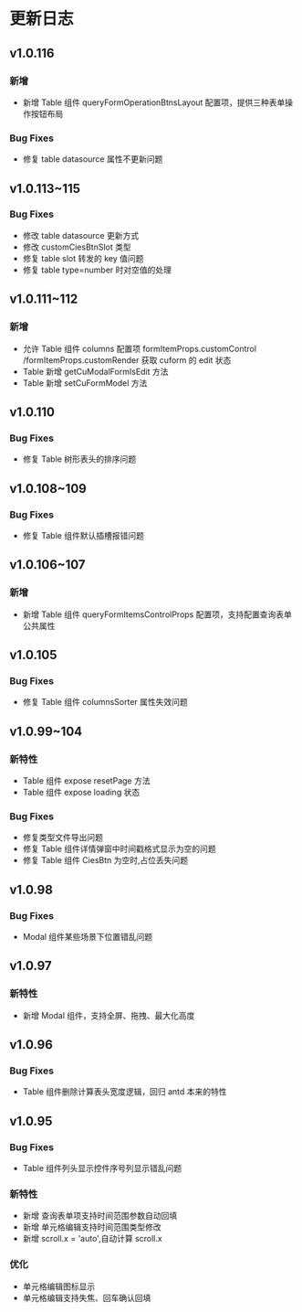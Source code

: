 # 更新日志

## v1.0.116

### 新增

-   新增 Table 组件 queryFormOperationBtnsLayout 配置项，提供三种表单操作按钮布局

### Bug Fixes

-   修复 table datasource 属性不更新问题

## v1.0.113~115

### Bug Fixes

-   修改 table datasource 更新方式
-   修改 customCiesBtnSlot 类型
-   修复 table slot 转发的 key 值问题
-   修复 table type=number 时对空值的处理

## v1.0.111~112

### 新增

-   允许 Table 组件 columns 配置项 formItemProps.customControl /formItemProps.customRender 获取 cuform 的 edit 状态
-   Table 新增 getCuModalFormIsEdit 方法
-   Table 新增 setCuFormModel 方法

## v1.0.110

### Bug Fixes

-   修复 Table 树形表头的排序问题

## v1.0.108~109

### Bug Fixes

-   修复 Table 组件默认插槽报错问题

## v1.0.106~107

### 新增

-   新增 Table 组件 queryFormItemsControlProps 配置项，支持配置查询表单公共属性

## v1.0.105

### Bug Fixes

-   修复 Table 组件 columnsSorter 属性失效问题

## v1.0.99~104

### 新特性

-   Table 组件 expose resetPage 方法
-   Table 组件 expose loading 状态

### Bug Fixes

-   修复类型文件导出问题
-   修复 Table 组件详情弹窗中时间戳格式显示为空的问题
-   修复 Table 组件 CiesBtn 为空时,占位丢失问题

## v1.0.98

### Bug Fixes

-   Modal 组件某些场景下位置错乱问题

## v1.0.97

### 新特性

-   新增 Modal 组件，支持全屏、拖拽、最大化高度

## v1.0.96

### Bug Fixes

-   Table 组件删除计算表头宽度逻辑，回归 antd 本来的特性

## v1.0.95

### Bug Fixes

-   Table 组件列头显示控件序号列显示错乱问题

### 新特性

-   新增 查询表单项支持时间范围参数自动回填
-   新增 单元格编辑支持时间范围类型修改
-   新增 scroll.x = 'auto',自动计算 scroll.x

### 优化

-   单元格编辑图标显示
-   单元格编辑支持失焦、回车确认回填
